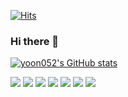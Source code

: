 [![Hits](https://hits.seeyoufarm.com/api/count/incr/badge.svg?url=https%3A%2F%2Fgithub.com%2Fyoon052&count_bg=%231036D0&title_bg=%23555555&icon=swagger.svg&icon_color=%231097FC&title=Hello+World&edge_flat=false)](https://hits.seeyoufarm.com)


### Hi there 👋

<!--
**yoon052/yoon052** is a ✨ _special_ ✨ repository because its `README.md` (this file) appears on your GitHub profile.

Here are some ideas to get you started:

- 🔭 I’m currently working on ...
- 🌱 I’m currently learning ...
- 👯 I’m looking to collaborate on ...
- 🤔 I’m looking for help with ...
- 💬 Ask me about ...
- 📫 How to reach me: ...
- 😄 Pronouns: ...
- ⚡ Fun fact: ...
-->



[![yoon052's GitHub stats](https://github-readme-stats.vercel.app/api?username=yoon052)](https://github.com/yoon052/github-readme-stats)





<img src="https://img.shields.io/badge/JavaScript-F7DF1E?style=flat-plastic&logo=JavaScript&logoColor=black">


<img src="https://img.shields.io/badge/TypeScript-3178C6?style=flat-plastic&logo=TypeScript&logoColor=white">


<img src="https://img.shields.io/badge/HTML5-E34F26?style=flat-plastic&logo=HTML5&logoColor=white">


<img src="https://img.shields.io/badge/css3-1572B6?style=flat-plastic&logo=css3&logoColor=white">


<img src="https://img.shields.io/badge/Node.js-339933?style=flat-plastic&logo=Node.js&logoColor=white">


<img src="https://img.shields.io/badge/React-61DAFB?style=flat-plastic&logo=React&logoColor=black">


<img src="https://img.shields.io/badge/Express-000000?style=flat-plastic&logo=Express&logoColor=white">
